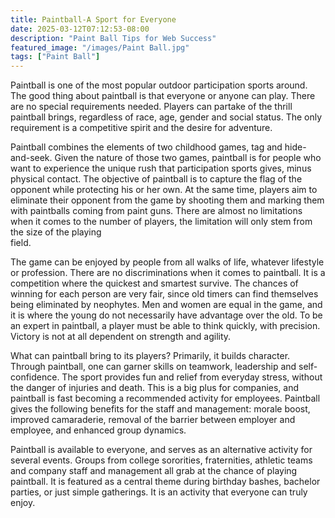 ```yaml
---
title: Paintball-A Sport for Everyone
date: 2025-03-12T07:12:53-08:00
description: "Paint Ball Tips for Web Success"
featured_image: "/images/Paint Ball.jpg"
tags: ["Paint Ball"]
---
```


Paintball is one of the most popular outdoor participation sports around. The good thing about paintball is that everyone or anyone can play. There are no special requirements needed. Players can partake of the thrill paintball brings, regardless of race, age, gender and social status. The only requirement is a competitive spirit and the desire for adventure. 

Paintball combines the elements of two childhood games, tag and hide-and-seek. Given the nature of those two games, paintball is for people who want to experience the unique rush that participation sports gives, minus physical contact. The objective of paintball is to capture the flag of the opponent while protecting his or her own. At the same time, players aim to eliminate their opponent from the game by shooting them and marking them with paintballs coming from paint guns. There are almost no limitations when it comes to the number of players, the limitation will only stem from the size of the playing  
field.

The game can be enjoyed by people from all walks of life, whatever lifestyle or profession. There are no discriminations when it comes to paintball. It is a competition where the quickest and smartest survive. The chances of winning for each person are very fair, since old timers can find themselves being eliminated by neophytes. Men and women are equal in the game, and it is where the young do not necessarily have advantage over the old. To be an expert in paintball, a player must be able to think quickly, with precision. Victory is not at all dependent on strength and agility.

What can paintball bring to its players? Primarily, it builds character. Through paintball, one can garner skills on teamwork, leadership and self-confidence. The sport provides fun and relief from everyday stress, without the danger of injuries and death. This is a big plus for companies, and paintball is fast becoming a recommended activity for employees. Paintball gives the following benefits for the staff and management: morale boost, improved camaraderie, removal of the barrier between employer and employee, and enhanced group dynamics. 

Paintball is available to everyone, and serves as an alternative activity for several events. Groups from college sororities, fraternities, athletic teams and company staff and management all grab at the chance of playing paintball. It is featured as a central theme during birthday bashes, bachelor parties, or just simple gatherings. It is an activity that everyone can truly enjoy.








 

